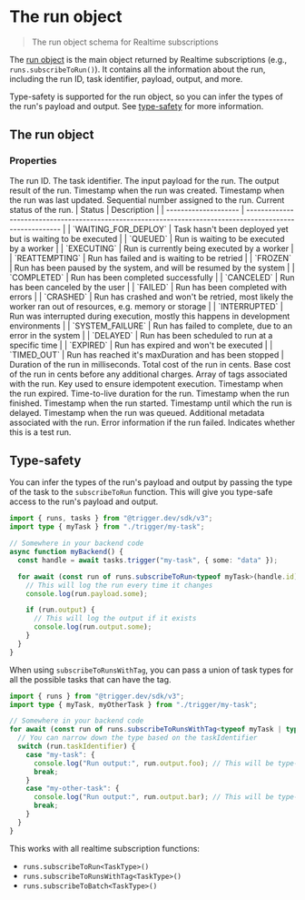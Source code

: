 # The run object

> The run object schema for Realtime subscriptions

The [run object](/realtime/run-object#the-run-object) is the main object returned by Realtime subscriptions (e.g., `runs.subscribeToRun()`). It contains all the information about the run, including the run ID, task identifier, payload, output, and more.

Type-safety is supported for the run object, so you can infer the types of the run's payload and output. See [type-safety](#type-safety) for more information.

## The run object

### Properties

<ParamField path="id" type="string" required>
  The run ID.
</ParamField>

<ParamField path="taskIdentifier" type="string" required>
  The task identifier.
</ParamField>

<ParamField path="payload" type="object" required>
  The input payload for the run.
</ParamField>

<ParamField path="output" type="object">
  The output result of the run.
</ParamField>

<ParamField path="createdAt" type="Date" required>
  Timestamp when the run was created.
</ParamField>

<ParamField path="updatedAt" type="Date" required>
  Timestamp when the run was last updated.
</ParamField>

<ParamField path="number" type="number" required>
  Sequential number assigned to the run.
</ParamField>

<ParamField path="status" type="RunStatus" required>
  Current status of the run.

  <Accordion title="RunStatus enum">
    | Status               | Description                                                                                               |
    | -------------------- | --------------------------------------------------------------------------------------------------------- |
    | `WAITING_FOR_DEPLOY` | Task hasn't been deployed yet but is waiting to be executed                                               |
    | `QUEUED`             | Run is waiting to be executed by a worker                                                                 |
    | `EXECUTING`          | Run is currently being executed by a worker                                                               |
    | `REATTEMPTING`       | Run has failed and is waiting to be retried                                                               |
    | `FROZEN`             | Run has been paused by the system, and will be resumed by the system                                      |
    | `COMPLETED`          | Run has been completed successfully                                                                       |
    | `CANCELED`           | Run has been canceled by the user                                                                         |
    | `FAILED`             | Run has been completed with errors                                                                        |
    | `CRASHED`            | Run has crashed and won't be retried, most likely the worker ran out of resources, e.g. memory or storage |
    | `INTERRUPTED`        | Run was interrupted during execution, mostly this happens in development environments                     |
    | `SYSTEM_FAILURE`     | Run has failed to complete, due to an error in the system                                                 |
    | `DELAYED`            | Run has been scheduled to run at a specific time                                                          |
    | `EXPIRED`            | Run has expired and won't be executed                                                                     |
    | `TIMED_OUT`          | Run has reached it's maxDuration and has been stopped                                                     |
  </Accordion>
</ParamField>

<ParamField path="durationMs" type="number" required>
  Duration of the run in milliseconds.
</ParamField>

<ParamField path="costInCents" type="number" required>
  Total cost of the run in cents.
</ParamField>

<ParamField path="baseCostInCents" type="number" required>
  Base cost of the run in cents before any additional charges.
</ParamField>

<ParamField path="tags" type="string[]" required>
  Array of tags associated with the run.
</ParamField>

<ParamField path="idempotencyKey" type="string">
  Key used to ensure idempotent execution.
</ParamField>

<ParamField path="expiredAt" type="Date">
  Timestamp when the run expired.
</ParamField>

<ParamField path="ttl" type="string">
  Time-to-live duration for the run.
</ParamField>

<ParamField path="finishedAt" type="Date">
  Timestamp when the run finished.
</ParamField>

<ParamField path="startedAt" type="Date">
  Timestamp when the run started.
</ParamField>

<ParamField path="delayedUntil" type="Date">
  Timestamp until which the run is delayed.
</ParamField>

<ParamField path="queuedAt" type="Date">
  Timestamp when the run was queued.
</ParamField>

<ParamField path="metadata" type="Record<string, DeserializedJson>">
  Additional metadata associated with the run.
</ParamField>

<ParamField path="error" type="SerializedError">
  Error information if the run failed.
</ParamField>

<ParamField path="isTest" type="boolean" required>
  Indicates whether this is a test run.
</ParamField>

## Type-safety

You can infer the types of the run's payload and output by passing the type of the task to the `subscribeToRun` function. This will give you type-safe access to the run's payload and output.

```ts
import { runs, tasks } from "@trigger.dev/sdk/v3";
import type { myTask } from "./trigger/my-task";

// Somewhere in your backend code
async function myBackend() {
  const handle = await tasks.trigger("my-task", { some: "data" });

  for await (const run of runs.subscribeToRun<typeof myTask>(handle.id)) {
    // This will log the run every time it changes
    console.log(run.payload.some);

    if (run.output) {
      // This will log the output if it exists
      console.log(run.output.some);
    }
  }
}
```

When using `subscribeToRunsWithTag`, you can pass a union of task types for all the possible tasks that can have the tag.

```ts
import { runs } from "@trigger.dev/sdk/v3";
import type { myTask, myOtherTask } from "./trigger/my-task";

// Somewhere in your backend code
for await (const run of runs.subscribeToRunsWithTag<typeof myTask | typeof myOtherTask>("my-tag")) {
  // You can narrow down the type based on the taskIdentifier
  switch (run.taskIdentifier) {
    case "my-task": {
      console.log("Run output:", run.output.foo); // This will be type-safe
      break;
    }
    case "my-other-task": {
      console.log("Run output:", run.output.bar); // This will be type-safe
      break;
    }
  }
}
```

This works with all realtime subscription functions:

* `runs.subscribeToRun<TaskType>()`
* `runs.subscribeToRunsWithTag<TaskType>()`
* `runs.subscribeToBatch<TaskType>()`
